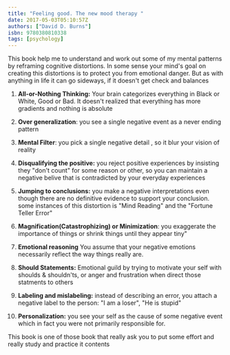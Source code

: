 ```yaml
---
title: "Feeling good. The new mood therapy "
date: 2017-05-03T05:10:57Z
authors: ["David D. Burns"]
isbn: 9780380810338    
tags: [psychology]
---
```


This book help me to understand and work out some of my mental patterns by reframing cognitive distortions. 
In some sense your mind's goal on creating this distortions is to protect you from emotional danger. 
But as with anything in life it can go sideways, if it doesn't get check and balances
        

1. **All-or-Nothing Thinking:** Your brain categorizes everything  in Black or White, 
   Good or Bad. It doesn't realized that everything has more gradients and nothing is absolute   
2. **Over generalization**: you see a single negative event as a never ending pattern
3. **Mental Filter**: you pick a single negative detail , so it blur your vision of reality
4. **Disqualifying the positive:** you reject positive experiences by insisting they 
   "don't count" for some reason or other, so you can maintain a negative belive that is contradicted by your everyday experiences 
5. **Jumping to conclusions:** you make a negative interpretations even though there are no definitive evidence to support your conclusion.
   some instances of this distortion is "Mind Reading" and the "Fortune Teller Error"

6. **Magnification(Catastrophizing) or Minimization**: you exaggerate the importance of things or shrink things until they appear tiny"
7. **Emotional reasoning** You assume that your negative emotions necessarily reflect the way things really are.
8. **Should Statements:** Emotional guild by trying to motivate your self with shoulds & shouldn'ts, 
  or anger and frustration when direct those statments to others
9. **Labeling and mislabeling:**  instead of describing an error,  you attach a negative label to the person: "I am a loser", 
  "He is stupid" 
10. **Personalization:** you see your self as the cause of some negative event which in fact you were not primarily responsible for.   
    


This book is one of those book that really ask you to put some effort and really study and practice it contents
  
